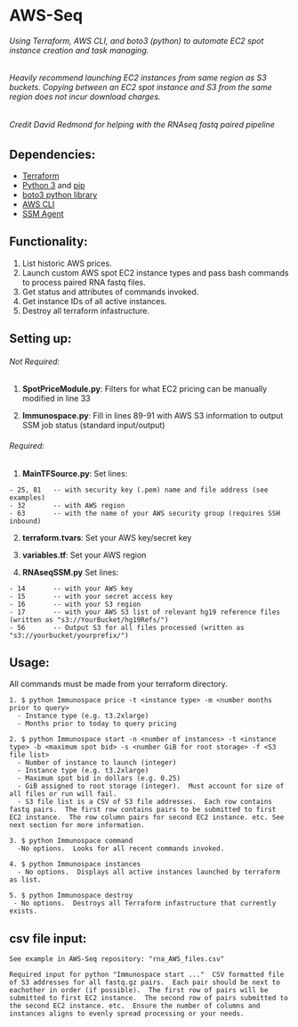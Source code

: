 # AWS-Seq
###### Using Terraform, AWS CLI, and boto3 (python) to automate EC2 spot instance creation and task managing.

###### Heavily recommend launching EC2 instances from same region as S3 buckets.  Copying between an EC2 spot instance and S3 from the same region does not incur download charges.

###### Credit David Redmond for helping with the RNAseq fastq paired pipeline 

## Dependencies:

  - [Terraform](https://www.terraform.io/intro/getting-started/install.html)
  - [Python 3](https://www.python.org/downloads/) and [pip](https://pip.pypa.io/en/stable/installing/)
  - [boto3 python library](https://boto3.amazonaws.com/v1/documentation/api/latest/guide/quickstart.html#installation)
  - [AWS CLI](https://docs.aws.amazon.com/cli/latest/userguide/installing.html)
  - [SSM Agent](https://docs.aws.amazon.com/systems-manager/latest/userguide/ssm-agent.html)


## Functionality:

  1. List historic AWS prices.
  2. Launch custom AWS spot EC2 instance types and pass bash commands to process paired RNA fastq files.
  3. Get status and attributes of commands invoked.
  4. Get instance IDs of all active instances.
  5. Destroy all terraform infastructure.

## Setting up:

  ###### Not Required: 
  
  1. **SpotPriceModule.py**: Filters for what EC2 pricing can be manually modified in line 33
  
  2. **Immunospace.py**: Fill in lines 89-91 with AWS S3 information to output SSM job status (standard input/output)
  
  ###### Required:
  
  1.  **MainTFSource.py**: Set lines:
                      
    - 25, 81   -- with security key (.pem) name and file address (see examples) 
    - 32       -- with AWS region
    - 63       -- with the name of your AWS security group (requires SSH inbound)
  
  2.  **terraform.tvars**: Set your AWS key/secret key
  
  3.  **variables.tf**: Set your AWS region
  
  4. **RNAseqSSM.py** Set lines:
                      
    - 14       -- with your AWS key
    - 15       -- with your secret access key
    - 16       -- with your S3 region
    - 17       -- with your AWS S3 list of relevant hg19 reference files (written as "s3://YourBucket/hg19Refs/")
    - 56       -- Output S3 for all files processed (written as "s3://yourbucket/yourprefix/")

## Usage:

All commands must be made from your terraform directory.

    1. $ python Immunospace price -t <instance type> -m <number months prior to query>
      - Instance type (e.g. t3.2xlarge)
      - Months prior to today to query pricing
      
    2. $ python Immunospace start -n <number of instances> -t <instance type> -b <maximum spot bid> -s <number GiB for root storage> -f <S3 file list>
      - Number of instance to launch (integer)
      - Instance type (e.g. t3.2xlarge)
      - Maximum spot bid in dollars (e.g. 0.25)
      - GiB assigned to root storage (integer).  Must account for size of all files or run will fail.
      - S3 file list is a CSV of S3 file addresses.  Each row contains fastq pairs.  The first row contains pairs to be submitted to first EC2 instance.  The row column pairs for second EC2 instance. etc. See next section for more information.
      
    3. $ python Immunospace command
      -No options.  Looks for all recent commands invoked.
    
    4. $ python Immunospace instances 
      - No options.  Displays all active instances launched by terraform as list.
    
    5. $ python Immunospace destroy
     - No options.  Destroys all Terraform infastructure that currently exists.
     
## csv file input:

    See example in AWS-Seq repository: "rna_AWS_files.csv" 
    
    Required input for python "Immunospace start ..."  CSV formatted file of S3 addresses for all fastq.gz pairs.  Each pair should be next to eachother in order (if possible).  The first row of pairs will be submitted to first EC2 instance.  The second row of pairs submitted to the second EC2 instance. etc.  Ensure the number of columns and instances aligns to evenly spread processing or your needs. 
 

